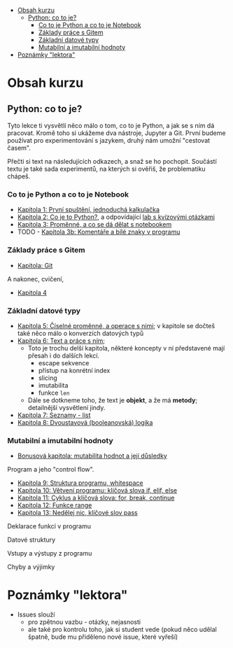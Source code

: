 - [Obsah kurzu](#obsah-kurzu)
  - [Python: co to je?](#python-co-to-je)
    - [Co to je Python a co to je Notebook](#co-to-je-python-a-co-to-je-notebook)
    - [Základy práce s Gitem](#základy-práce-s-gitem)
    - [Základní datové typy](#základní-datové-typy)
    - [Mutabilní a imutabilní hodnoty](#mutabilní-a-imutabilní-hodnoty)
- [Poznámky "lektora"](#poznámky-lektora)


# Obsah kurzu

## Python: co to je?

Tyto lekce ti vysvětlí něco málo o tom, co to je Python, a jak se s ním dá pracovat.
Kromě toho si ukážeme dva nástroje, Jupyter a Git. První budeme používat pro experimentování s jazykem,
druhý nám umožní "cestovat časem".

Přečti si text na následujících odkazech, a snaž se ho pochopit. Součástí textu je také sada experimentů,
na kterých si ověřiš, že problematiku chápeš.

### Co to je Python a co to je Notebook

- [Kapitola 1: První spuštění, jednoduchá kalkulačka](./kapitola-01/readme.md)
- [Kapitola 2: Co je to Python?](./kapitola-02/readme.md), a odpovídající [lab s kvízovými otázkami](./kapitola-02/kapitola-02.ipynb)
- [Kapitola 3: Proměnné, a co se dá dělat s notebookem](./kapitola-03/readme.md)
- TODO - [Kapitola 3b: Komentáře a bílé znaky v programu](./kapitola-03b/readme.md)

### Základy práce s Gitem

- [Kapitola: Git](./kapitola-git/readme.md)

A nakonec, cvičení,

- [Kapitola 4](./kapitola-04/readme.md)

### Základní datové typy

- [Kapitola 5: Číselné proměnné, a operace s nimi](./kapitola-05/readme.md); v kapitole se dočteš také něco málo o konverzích datových typů
- [Kapitola 6: Text a práce s ním](./kapitola-06/readme.md); 
  - Toto je trochu delší kapitola, některé koncepty v ní představené mají přesah i do dalších lekcí.
    - escape sekvence
    - přístup na konrétní index
    - slicing
    - imutabilita
    - funkce `len`
  - Dále se dotkneme toho, že text je **objekt**, a že má **metody**; detailnější vysvětlení jindy.
- [Kapitola 7: Seznamy - list](./kapitola-07/readme.md)
- [Kapitola 8: Dvoustavová (booleanovská) logika](./kapitola-08/readme.md)

### Mutabilní a imutabilní hodnoty

- [Bonusová kapitola: mutabilita hodnot a její důsledky](./kapitola-mutabilita/readme.md)

Program a jeho "control flow".

- [Kapitola 9: Struktura programu, whitespace](./kapitola-09/readme.md)
- [Kapitola 10: Větvení programu: klíčová slova if, elif, else](./kapitola-10/readme.md)
- [Kapitola 11: Cyklus a klíčová slova: for, break, continue](./kapitola-11/readme.md)
- [Kapitola 12: Funkce range](./kapitola-12/readme.md)
- [Kapitola 13: Nedělej nic, klíčové slov pass](./kapitola-13/readme.md)

Deklarace funkcí v programu

Datové struktury

Vstupy a výstupy z programu

Chyby a výjimky


# Poznámky "lektora"

- Issues slouží 
  - pro zpětnou vazbu - otázky, nejasnosti
  - ale také pro kontrolu toho, jak si student vede (pokud něco udělal špatně, bude mu přiděleno nové issue, které vyřeší)